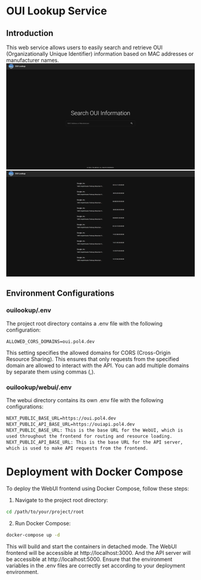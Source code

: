# OUI Lookup Service
## Introduction
This web service allows users to easily search and retrieve OUI (Organizationally Unique Identifier) information based on MAC addresses or manufacturer names.
![Home](img/1.png)
![Search](img/2.png)

## Environment Configurations
### ouilookup/.env
The project root directory contains a .env file with the following configuration:
```
ALLOWED_CORS_DOMAINS=oui.pol4.dev
```
This setting specifies the allowed domains for CORS (Cross-Origin Resource Sharing). This ensures that only requests from the specified domain are allowed to interact with the API. You can add multiple domains by separate them using commas (,).
### ouilookup/webui/.env
The webui directory contains its own .env file with the following configurations:
```
NEXT_PUBLIC_BASE_URL=https://oui.pol4.dev
NEXT_PUBLIC_API_BASE_URL=https://ouiapi.pol4.dev
NEXT_PUBLIC_BASE_URL: This is the base URL for the WebUI, which is used throughout the frontend for routing and resource loading.
NEXT_PUBLIC_API_BASE_URL: This is the base URL for the API server, which is used to make API requests from the frontend.
```

# Deployment with Docker Compose
To deploy the WebUI frontend using Docker Compose, follow these steps:

1. Navigate to the project root directory:
```sh
cd /path/to/your/project/root
```
2. Run Docker Compose:
```sh
docker-compose up -d
```
This will build and start the containers in detached mode. The WebUI frontend will be accessible at http://localhost:3000. And the API server will be accessible at http://localhost:5000. Ensure that the environment variables in the .env files are correctly set according to your deployment environment.
